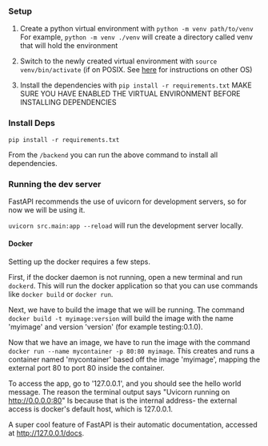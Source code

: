 ### Setup

1. Create a python virtual environment with `python -m venv path/to/venv`
    For example, `python -m venv ./venv` will create a directory called venv that will hold the environment

2. Switch to the newly created virtual environment with `source venv/bin/activate` (if on POSIX. See [here](https://docs.python.org/3/library/venv.html#how-venvs-work) for instructions on other OS)

3. Install the dependencies with `pip install -r requirements.txt`
    MAKE SURE YOU HAVE ENABLED THE VIRTUAL ENVIRONMENT BEFORE INSTALLING DEPENDENCIES

### Install Deps

```shell
pip install -r requirements.txt
```

From the `/backend` you can run the above command to install all dependencies.


### Running the dev server

FastAPI recommends the use of uvicorn for development servers, so for now we will be using it.

`uvicorn src.main:app --reload` will run the development server locally.

#### Docker

Setting up the docker requires a few steps.

First, if the docker daemon is not running, open a new terminal and run `dockerd`. This will run the docker application so that you can use commands like `docker build` or `docker run`.

Next, we have to build the image that we will be running. The command `docker build -t myimage:version` will build the image with the name 'myimage' and version 'version' (for example testing:0.1.0).

Now that we have an image, we have to run the image with the command `docker run --name mycontainer -p 80:80 myimage`. This creates and runs a container named 'mycontainer' based off the image 'myimage', mapping the external port 80 to port 80 inside the container. 



To access the app, go to '127.0.0.1', and you should see the hello world message. The reason the terminal output says "Uvicorn running on http://0.0.0.0:80" Is because that is the internal address- the external access is docker's default host, which is 127.0.0.1.

A super cool feature of FastAPI is their automatic documentation, accessed at http://127.0.0.1/docs. 